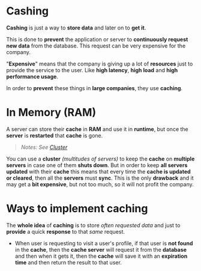 # Cashing

**Cashing** is just a way to **store data** and later on to **get it**.

This is done to **prevent** the application or server to **continuously request new data** from the database.
This request can be very expensive for the company. 

"**Expensive**" means that the company is giving up a lot of **resources** just to provide the service to the user.
Like **high latency**, **high load** and **high performance usage**.

In order to **prevent** these things in **large companies**, they use **caching**.

# In Memory (RAM)

A server can store their **cache** in **RAM** and use it in **runtime**, but once the **server** is **restarted** that **cache** is gone.

>*Notes: See [Cluster](/system_design/cluster.md)*

You can use a **cluster** *(multitudes of servers)* to keep the **cache** on **multiple servers** in case one of them **shuts down**. 
But in order to keep **all servers updated**  with their **cache** this means that every time the **cache is updated or cleared**, then all the **servers** must **sync**. This is the only **drawback** and it may get a **bit expensive**, but not too much, so it will not profit the company.

# Ways to implement caching

The **whole idea** of **caching** is to store *often requested data* and just to **provide** a quick **response** to that *same* request.

- When user is requesting to visit a user's profile, if that user is **not found** in the **cache**, then the **cache server** will request it from the **database** and then when it gets it, then the **cache** will save it with an **expiration time** and then return the result to that user.


